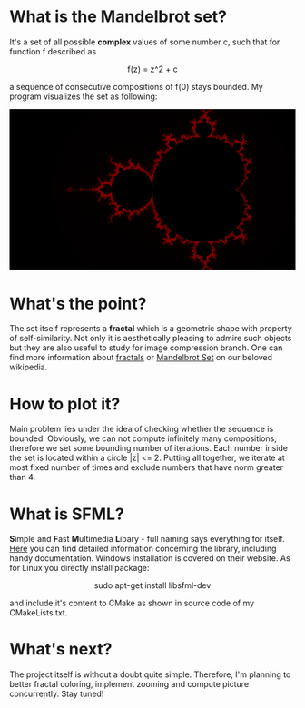 # What is the Mandelbrot set?

It's a set of all possible **complex** values of some number c, such that for function f described as

<p align="center">
  f(z) = z^2 + c
</p>

a sequence of consecutive compositions of f(0) stays bounded. My program visualizes the set as following:

![alt text](https://github.com/timacpp/mandelbrot-set/blob/main/preview.png?raw=true)

# What's the point?

The set itself represents a **fractal** which is a geometric shape with property of self-similarity. Not only it
is aesthetically pleasing to admire such objects but they are also useful to study for image compression branch.
One can find more information about [fractals](https://en.wikipedia.org/wiki/Fractal)
or [Mandelbrot Set](https://en.wikipedia.org/wiki/Mandelbrot_set) on our beloved wikipedia.

# How to plot it?

Main problem lies under the idea of checking whether the sequence is bounded. Obviously, we can not compute infinitely many compositions,
therefore we set some bounding number of iterations. Each number inside the set is located within a circle |z| <= 2.
Putting all together, we iterate at most fixed number of times and exclude numbers that have norm greater than 4.

# What is SFML?

**S**imple and **F**ast **M**ultimedia **L**ibary - full naming says everything for itself. [Here](https://www.sfml-dev.org/) you can find detailed
information concerning the library, including handy documentation. Windows installation is covered on their website. As for Linux you directly install package:

<p align="center">
  sudo apt-get install libsfml-dev
</p>

and include it's content to CMake as shown in source code of my CMakeLists.txt.

# What's next?

The project itself is without a doubt quite simple. Therefore, I'm planning to better fractal coloring, implement zooming and compute picture concurrently. Stay tuned!
